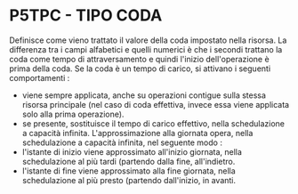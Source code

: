 # P5TPC     -  TIPO CODA
Definisce come vieno trattato il valore della coda impostato nella risorsa.
La differenza tra i campi alfabetici e quelli numerici è che i secondi trattano la coda come tempo di attraversamento
e quindi l'inizio dell'operazione è prima della coda.
Se la coda è un tempo di carico, si attivano i seguenti comportamenti : 
- viene sempre applicata, anche su operazioni contigue sulla stessa risorsa principale (nel caso di coda effettiva, invece essa viene applicata solo alla prima operazione).
- se presente, sostituisce il tempo di carico effettivo, nella schedulazione a capacità infinita.
L'approssimazione alla giornata opera, nella schedulazione a capacità infinita, nel seguente modo : 
- l'istante di inizio viene approssimato all'inizio giornata, nella schedulazione al più tardi (partendo dalla fine, all'indietro.
- l'istante di fine viene approssimato alla fine giornata, nella schedulazione al più presto (partendo dall'inizio, in avanti.
